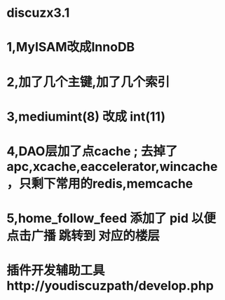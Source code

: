 discuzx3.1
==========
1,MyISAM改成InnoDB
=
2,加了几个主键,加了几个索引
=
3,mediumint(8) 改成 int(11)
=
4,DAO层加了点cache ; 去掉了apc,xcache,eaccelerator,wincache，只剩下常用的redis,memcache
=
5,home_follow_feed 添加了 pid 以便点击广播 跳转到 对应的楼层
=
插件开发辅助工具
http://youdiscuzpath/develop.php
=
